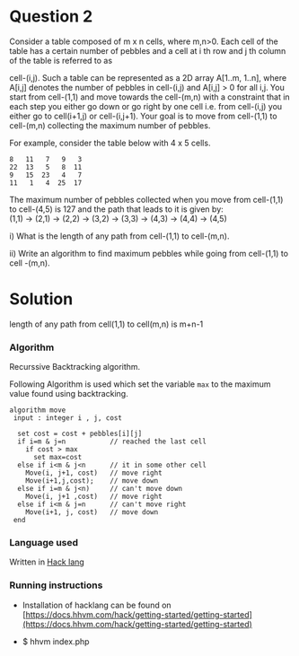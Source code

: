 # Question 2

Consider a table composed of m x n cells, where m,n>0. Each cell of the table has a certain number of
pebbles and a cell at i th row and j th column of the table is referred to as

cell-(i,j). Such a table can be represented as a 2D array  A[1..m, 1..n], where A[i,j] denotes the number of pebbles in cell-(i,j) and A[i,j] > 0 for all i,j. You start from cell-(1,1) and move towards the cell-(m,n) with a constraint that in each step you either go down or go right by one cell i.e. from cell-(i,j) you either go to cell(i+1,j) or cell-(i,j+1). Your goal is to move from cell-(1,1) to cell-(m,n) collecting the maximum number of pebbles.

For example, consider the table below with 4 x 5 cells.
  ```
8   11   7   9   3
22  13   5   8  11
9   15  23   4   7   
11   1   4  25  17  
```

The maximum number of pebbles collected when you move from cell-(1,1) to cell-(4,5) is 127 and the
path that leads to it is given by:  
(1,1) -> (2,1) -> (2,2) -> (3,2) -> (3,3) -> (4,3) -> (4,4) -> (4,5)

i) What is the length of any path from cell-(1,1) to cell-(m,n).

ii) Write an algorithm to find maximum pebbles while going from cell-(1,1) to cell -(m,n).

# Solution

  length of any path from cell(1,1) to cell(m,n) is m+n-1

### Algorithm

  Recurssive Backtracking algorithm.

  Following Algorithm is used which set the variable `max` to the maximum value found using backtracking.

```
algorithm move  
 input : integer i , j, cost

  set cost = cost + pebbles[i][j]
  if i=m & j=n           // reached the last cell
    if cost > max
      set max=cost
  else if i<m & j<n      // it in some other cell
    Move(i, j+1, cost)   // move right
    Move(i+1,j,cost);    // move down
  else if i=m & j<n)     // can't move down
    Move(i, j+1 ,cost)   // move right
  else if i<m & j=n      // can't move right
    Move(i+1, j, cost)   // move down
 end
```

### Language used
  Written in [Hack lang](http://hacklang.org/)

### Running instructions
  - Installation of hacklang can be found on [https://docs.hhvm.com/hack/getting-started/getting-started](https://docs.hhvm.com/hack/getting-started/getting-started)

  - $ hhvm index.php
